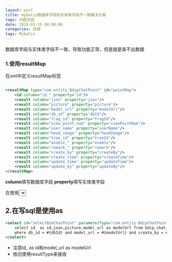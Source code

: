 ```yaml
---
layout: post
title: mybatis数据库字段和实体类字段不一致解决方案
tags: 问题总结
date: 2018-03-15 00:00:00
categories: 后端
tags: Mybatis
---
```


数据库字段与实体类字段不一致，导致功能正常，但是就是查不出数据

### 1.使用**resultMap**

在xml中定义resultMap标签

```xml

<resultMap type="com.entity.BdipChatPoint" id="pointMap">
    <id column="id_" property="id"/>
    <result column="json" property="json"/>
    <result column="picture" property="picture"/>
    <result column="model_url" property="modelUrl"/>
    <result column="db_id" property="dbId"/>
    <result column="frag_id" property="fragId"/>
    <result column="view_point_num" property="viewPointNum"/>
    <result column="user_name" property="userName"/>
    <result column="head_image" property="headImage"/>
    <result column="tree_id" property="treeId"/>
    <result column="enable_" property="enable"/>
    <result column="remark_" property="remark"/>
    <result column="create_by" property="createBy"/>
    <result column="create_time" property="createTime"/>
    <result column="update_time" property="updateTime"/>
    <result column="update_by" property="updateBy"/>
</resultMap>
```

**column**填写数据库字段 **property**填写实体类字段

在使用<select>标签的时候用resultMap="pointMap"替换resultType="com.entity.BdipChatPoint"

## 2.在写sql是使用as

```xml
<select id="selectBimChatPoint" parameterType="com.entity.BdipChatPoint" resultType="com.entity.BdipChatPoint">
    select id_ as id,json,picture,model_url as modelUrl from bdip_chat_point 
    where db_id = #{dbId} and model_url = #{modelUrl} and create_by = #{createBy}
</select>
```

* 注意id_ as id和model_url as modelUrl
* 依旧使用resultType来接收